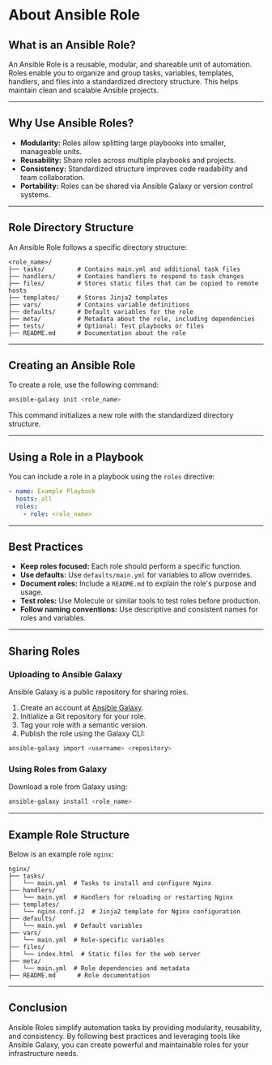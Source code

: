 # About Ansible Role

## What is an Ansible Role?
An Ansible Role is a reusable, modular, and shareable unit of automation. Roles enable you to organize and group tasks, variables, templates, handlers, and files into a standardized directory structure. This helps maintain clean and scalable Ansible projects.

---

## Why Use Ansible Roles?

- **Modularity:** Roles allow splitting large playbooks into smaller, manageable units.
- **Reusability:** Share roles across multiple playbooks and projects.
- **Consistency:** Standardized structure improves code readability and team collaboration.
- **Portability:** Roles can be shared via Ansible Galaxy or version control systems.

---

## Role Directory Structure
An Ansible Role follows a specific directory structure:

```
<role_name>/
├── tasks/         # Contains main.yml and additional task files
├── handlers/      # Contains handlers to respond to task changes
├── files/         # Stores static files that can be copied to remote hosts
├── templates/     # Stores Jinja2 templates
├── vars/          # Contains variable definitions
├── defaults/      # Default variables for the role
├── meta/          # Metadata about the role, including dependencies
├── tests/         # Optional: Test playbooks or files
├── README.md      # Documentation about the role
```

---

## Creating an Ansible Role
To create a role, use the following command:

```bash
ansible-galaxy init <role_name>
```

This command initializes a new role with the standardized directory structure.

---

## Using a Role in a Playbook

You can include a role in a playbook using the `roles` directive:

```yaml
- name: Example Playbook
  hosts: all
  roles:
    - role: <role_name>
```

---

## Best Practices

- **Keep roles focused:** Each role should perform a specific function.
- **Use defaults:** Use `defaults/main.yml` for variables to allow overrides.
- **Document roles:** Include a `README.md` to explain the role's purpose and usage.
- **Test roles:** Use Molecule or similar tools to test roles before production.
- **Follow naming conventions:** Use descriptive and consistent names for roles and variables.

---

## Sharing Roles

### Uploading to Ansible Galaxy
Ansible Galaxy is a public repository for sharing roles.

1. Create an account at [Ansible Galaxy](https://galaxy.ansible.com/).
2. Initialize a Git repository for your role.
3. Tag your role with a semantic version.
4. Publish the role using the Galaxy CLI:

```bash
ansible-galaxy import <username> <repository>
```

### Using Roles from Galaxy
Download a role from Galaxy using:

```bash
ansible-galaxy install <role_name>
```

---

## Example Role Structure
Below is an example role `nginx`:

```
nginx/
├── tasks/
│   └── main.yml  # Tasks to install and configure Nginx
├── handlers/
│   └── main.yml  # Handlers for reloading or restarting Nginx
├── templates/
│   └── nginx.conf.j2  # Jinja2 template for Nginx configuration
├── defaults/
│   └── main.yml  # Default variables
├── vars/
│   └── main.yml  # Role-specific variables
├── files/
│   └── index.html  # Static files for the web server
├── meta/
│   └── main.yml  # Role dependencies and metadata
├── README.md      # Role documentation
```

---

## Conclusion
Ansible Roles simplify automation tasks by providing modularity, reusability, and consistency. By following best practices and leveraging tools like Ansible Galaxy, you can create powerful and maintainable roles for your infrastructure needs.
